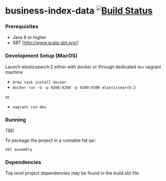 # business-index-data [![Build Status](https://travis-ci.com/ONSdigital/address-index-data.svg?token=wrHpQMWmwL6kpsdmycnz&branch=develop)](https://travis-ci.com/ONSdigital/business-index-data)

### Prerequisites

* Java 6 or higher
* SBT (http://www.scala-sbt.org/)

### Development Setup (MacOS)

Launch elasticsearch:2 either with docker or through dedicated `dev` vagrant machine

- `brew cask install docker`
- `docker run -d -p 9200:9200 -p 9300:9300 elasticsearch:2`

or

- `vagrant run dev`

### Running

TBD

To package the project in a runnable fat-jar:

```shell
sbt assembly
```

### Dependencies

Top level project dependencies may be found in the build.sbt file.
